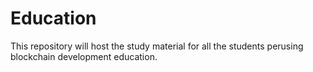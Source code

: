 # Education
This repository will host the study material for all the students perusing blockchain development education.  
